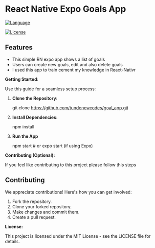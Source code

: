 # React Native Expo Goals App

[![Language](https://img.shields.io/badge/language-JavaScript-yellowgreen.svg)](https://www.javascript.com/)

[![License](https://img.shields.io/badge/License-MIT-blue.svg)](https://opensource.org/licenses/MIT)





## Features


* This simple RN expo app shows a list of goals 
* Users can create new goals, edit and also delete goals 
* I used this app to train cement my knowledge in React-Nativr


**Getting Started:**

Use this guide for a seamless setup process:



1. **Clone the Repository:**


   git clone  https://github.com/tundenewcodes/goal_app.git


2. **Install Dependencies:**


	npm install

3. **Run the App**

	npm start  # or expo start (if using Expo)


**Contributing (Optional):**

If you feel like contributing to this project please follow this steps


## Contributing

We appreciate contributions! Here's how you can get involved:

1. Fork the repository.
2. Clone your forked repository.
3. Make changes and commit them.
4. Create a pull request.

**License:**

This project is licensed under the MIT License - see the LICENSE file for details.
